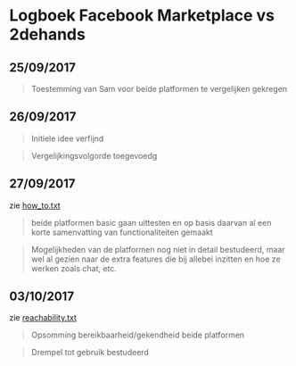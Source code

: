 # Logboek Facebook Marketplace vs 2dehands

## 25/09/2017

> Toestemming van Sam voor beide platformen te vergelijken gekregen

## 26/09/2017

> Initiele idee verfijnd

> Vergelijkingsvolgorde toegevoedg

## 27/09/2017

zie [how_to.txt](https://github.com/RobLui/web_research/blob/master/vergelijkende_studie/txtfiles/how_to.txt)

> beide platformen basic gaan uittesten en op basis daarvan al een korte samenvatting van functionaliteiten gemaakt

> Mogelijkheden van de platformen nog niet in detail bestudeerd, maar wel al gezien naar de extra features die bij allebei inzitten en hoe ze werken zoals chat, etc.

## 03/10/2017

zie [reachability.txt](https://github.com/RobLui/web_research/blob/master/vergelijkende_studie/txtfiles/reachability.txt)

> Opsomming bereikbaarheid/gekendheid beide platformen

> Drempel tot gebruik bestudeerd
